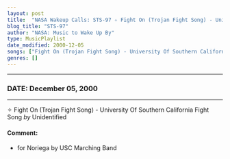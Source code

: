 ```yaml
---
layout: post
title:  "NASA Wakeup Calls: STS-97 ✧ Fight On (Trojan Fight Song) - University Of Southern California Fight Song by Unidentified ✷ December 05, 2000"
blog_title: "STS-97"
author: "NASA: Music to Wake Up By"
type: MusicPlaylist
date_modified: 2000-12-05
songs: ["Fight On (Trojan Fight Song) - University Of Southern California Fight Song by Unidentified"]
genres: []
---
```


----
### DATE: December 05, 2000
----
✧ Fight On (Trojan Fight Song) - University Of Southern California Fight Song *by* Unidentified  

#### Comment:
* for Noriega by USC Marching Band



<br/>
<center>
	<a target="_blank"
	   href="https://twitter.com/intent/tweet?hashtags=Space,NASA,Playlist,NASAWakeupCalls,SpaceProgram&text=🚀 {{ page.author}}, '{{ page.songs.first }}' {{ page.title }}, {{ page.date | date: '%B %d, %Y' }}, {{ site.url }}{{ page.url }}&via=nasawakeupcalls"><i class="fab fa-twitter" title="Tweet this page" alt="Tweet this page" style="font-size: 1.3em;"></i></a>
	&nbsp; 	<i class="fas fa-user-astronaut" style="font-size: 1.5em;"></i> &nbsp;
    <a id="custom_amazon_link"
       type="amzn" search="#"
       category="popular music">
    <i class="fab fa-amazon" style="font-size: 1.3em;"></i></a>
</center>

<!-- Randomly resolve an individual entry from a song array -->
<script src="/assets/javascript/seedrandom.min.js"></script>
<script>
  var wake_me_up = ["Fight On (Trojan Fight Song) - University Of Southern California Fight Song by Unidentified"];
  var prng = new Math.seedrandom();
  function randomSong() {
    song = wake_me_up[Math.floor(Math.random() * wake_me_up.length)];
    var amazon_link = document.getElementById("custom_amazon_link");
    amazon_link.setAttribute("search", song);
  }
  window.onload = randomSong();
</script>
